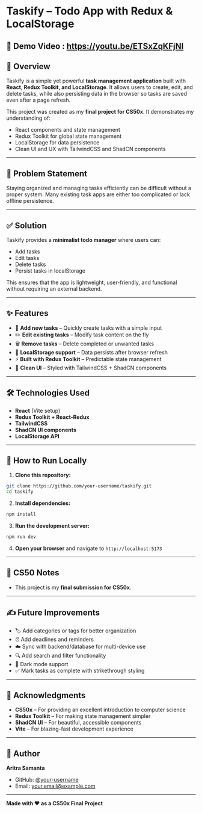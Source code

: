 # Taskify – Todo App with Redux & LocalStorage

## 🎥 Demo Video : https://youtu.be/ETSxZqKFjNI

## 📌 Overview

Taskify is a simple yet powerful **task management application** built with **React, Redux Toolkit, and LocalStorage**. It allows users to create, edit, and delete tasks, while also persisting data in the browser so tasks are saved even after a page refresh.

This project was created as my **final project for CS50x**. It demonstrates my understanding of:

* React components and state management
* Redux Toolkit for global state management
* LocalStorage for data persistence
* Clean UI and UX with TailwindCSS and ShadCN components

---

## 🎯 Problem Statement

Staying organized and managing tasks efficiently can be difficult without a proper system. Many existing task apps are either too complicated or lack offline persistence.

---

## ✅ Solution

Taskify provides a **minimalist todo manager** where users can:

* Add tasks
* Edit tasks
* Delete tasks
* Persist tasks in localStorage

This ensures that the app is lightweight, user-friendly, and functional without requiring an external backend.

---

## ✨ Features

* 📝 **Add new tasks** – Quickly create tasks with a simple input
* ✏️ **Edit existing tasks** – Modify task content on the fly
* 🗑️ **Remove tasks** – Delete completed or unwanted tasks
* 💾 **LocalStorage support** – Data persists after browser refresh
* ⚡ **Built with Redux Toolkit** – Predictable state management
* 🎨 **Clean UI** – Styled with TailwindCSS + ShadCN components

---

## 🛠️ Technologies Used

* **React** (Vite setup)
* **Redux Toolkit + React-Redux**
* **TailwindCSS**
* **ShadCN UI components**
* **LocalStorage API**

---

## 🚀 How to Run Locally

1. **Clone this repository:**

```bash
git clone https://github.com/your-username/taskify.git
cd taskify
```

2. **Install dependencies:**

```bash
npm install
```

3. **Run the development server:**

```bash
npm run dev
```

4. **Open your browser** and navigate to `http://localhost:5173`

---

## 📖 CS50 Notes

* This project is my **final submission for CS50x**.

---


## ✍️ Future Improvements

* 🏷️ Add categories or tags for better organization
* ⏰ Add deadlines and reminders
* ☁️ Sync with backend/database for multi-device use
* 🔍 Add search and filter functionality
* 🌙 Dark mode support
* ✅ Mark tasks as complete with strikethrough styling

---

## 🙏 Acknowledgments

* **CS50x** – For providing an excellent introduction to computer science
* **Redux Toolkit** – For making state management simpler
* **ShadCN UI** – For beautiful, accessible components
* **Vite** – For blazing-fast development experience

---

## 👤 Author

**Aritra Samanta**

* GitHub: [@your-username](https://github.com/your-username)
* Email: your.email@example.com

---

**Made with ❤️ as a CS50x Final Project**